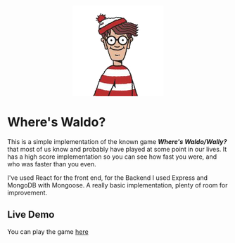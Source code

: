 <div style="text-align: center"><img src="https://raw.githubusercontent.com/daniel-ulises/whereswaldo/master/client/src/assets/img/waldo-logo.png?token=AQLKCYX4WJSPCSEAZMZDTF3AMGFS4" alt="Where's Waldo?"/></div>

# Where's Waldo?

This is a simple implementation of the known game **_Where's Waldo/Wally?_** that most of us know and probably have played at some point in our lives.
It has a high score implementation so you can see how fast you were, and who was faster than you even.

I've used React for the front end, for the Backend I used Express and MongoDB with Mongoose. A really basic implementation, plenty of room for improvement.

## Live Demo

You can play the game [here](https://daniel-ulises.github.io/whereswaldo/#/waldo)
